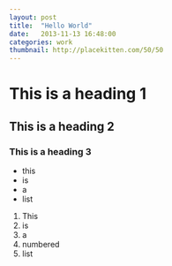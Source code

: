 ```yaml
---
layout: post
title:  "Hello World"
date:   2013-11-13 16:48:00
categories: work
thumbnail: http://placekitten.com/50/50
---
```

# This is a heading 1
## This is a heading 2
### This is a heading 3


* this
* is
* a
* list


1. This
2. is
3. a
4. numbered
5. list